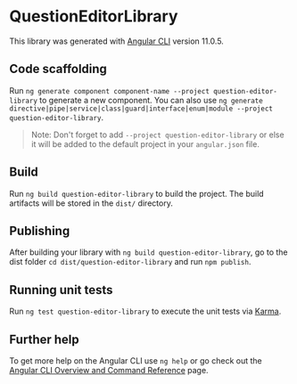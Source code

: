 # QuestionEditorLibrary

This library was generated with [Angular CLI](https://github.com/angular/angular-cli) version 11.0.5.

## Code scaffolding

Run `ng generate component component-name --project question-editor-library` to generate a new component. You can also use `ng generate directive|pipe|service|class|guard|interface|enum|module --project question-editor-library`.
> Note: Don't forget to add `--project question-editor-library` or else it will be added to the default project in your `angular.json` file. 

## Build

Run `ng build question-editor-library` to build the project. The build artifacts will be stored in the `dist/` directory.

## Publishing

After building your library with `ng build question-editor-library`, go to the dist folder `cd dist/question-editor-library` and run `npm publish`.

## Running unit tests

Run `ng test question-editor-library` to execute the unit tests via [Karma](https://karma-runner.github.io).

## Further help

To get more help on the Angular CLI use `ng help` or go check out the [Angular CLI Overview and Command Reference](https://angular.io/cli) page.
